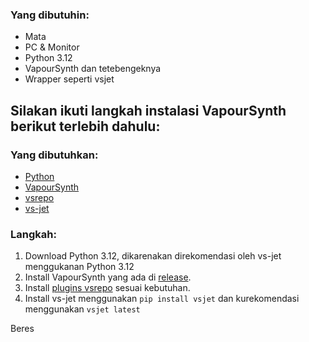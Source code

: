 ### Yang dibutuhin:
- Mata
- PC & Monitor
- Python 3.12
- VapourSynth dan tetebengeknya
- Wrapper seperti vsjet

## Silakan ikuti langkah instalasi VapourSynth berikut terlebih dahulu:

### Yang dibutuhkan:
- [Python](https://www.python.org/downloads/)
- [VapourSynth](https://github.com/vapoursynth/vapoursynth)
- [vsrepo](https://github.com/vapoursynth/vsrepo)
- [vs-jet](https://github.com/Jaded-Encoding-Thaumaturgy)

### Langkah:
1. Download Python 3.12, dikarenakan direkomendasi oleh vs-jet menggukanan Python 3.12
2. Install VapourSynth yang ada di [release](https://github.com/vapoursynth/vapoursynth/releases).
3. Install [plugins vsrepo](https://github.com/vapoursynth/vsrepo?tab=readme-ov-file#usage) sesuai kebutuhan.
4. Install vs-jet menggunakan `pip install vsjet` dan kurekomendasi menggunakan `vsjet latest`

Beres